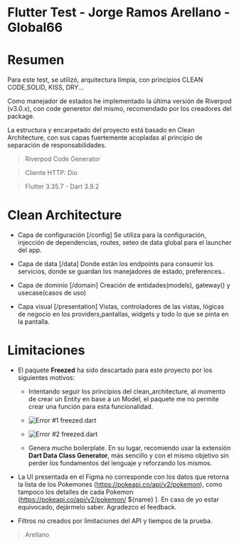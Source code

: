 # Flutter Test - Jorge Ramos Arellano - Global66


# Resumen

Para este test, se utilizó, arquitectura limpia, con principios CLEAN CODE,SOLID, KISS, DRY...

Como manejador de estados he implementado la última versión de Riverpod (v3.0.x), con code generetor del mismo, recomendado por los creadores del package.

La estructura y encarpetado del proyecto está basado en Clean Architecture, con sus capas fuertemente acopladas al principio de separación de responsabilidades.

> Riverpod Code Generator

> Cliente HTTP: Dio

> Flutter 3.35.7 - Dart 3.9.2 


# Clean Architecture

- Capa de configuración [/config]
    Se utiliza para la configuración, injección de dependencias, routes, seteo de data global para el launcher del app.

- Capa de data [/data]
    Donde están los endpoints para consumir los servicios, donde se guardan los manejadores de estado, preferences..

- Capa de dominio [/domain]
    Creación de entidades(models), gateway() y usecase(casos de uso)

- Capa visual [/presentation]
    Vistas, controladores de las vistas, lógicas de negocio en los providers,pantallas, widgets y todo lo que se pinta en la pantalla.

# Limitaciones 

- El paquete **Freezed** ha sido descartado para este proyecto por los siguientes motivos:

    - Intentando seguir los principios del clean_architecture, al momento de crear un Entity en base a un Model, el paquete me no permite crear una función para esta funcionalidad.

    - ![Error #1 freezed.dart]('/frezeed_error1.png')

    - ![Error #2 freezed.dart]('/frezeed_error2.png')

    - Genera mucho boilerplate. En su lugar, recomiendo usar la extensión **Dart Data Class Generator**, más sencillo y con el mismo objetivo sin perder los fundamentos del lenguaje y reforzando los mismos.

- La UI presentada en el Figma no corresponde con los datos que retorna la lista de los Pokemones (https://pokeapi.co/api/v2/pokemon), como tampoco los detalles de cada Pokemon (https://pokeapi.co/api/v2/pokemon/ ́${name} ́). 
En caso de yo estar equivocado, dejármelo saber. Agradezco el feedback.


- Filtros no creados por limitaciones del API y tiempos de la prueba.


> Arellano

